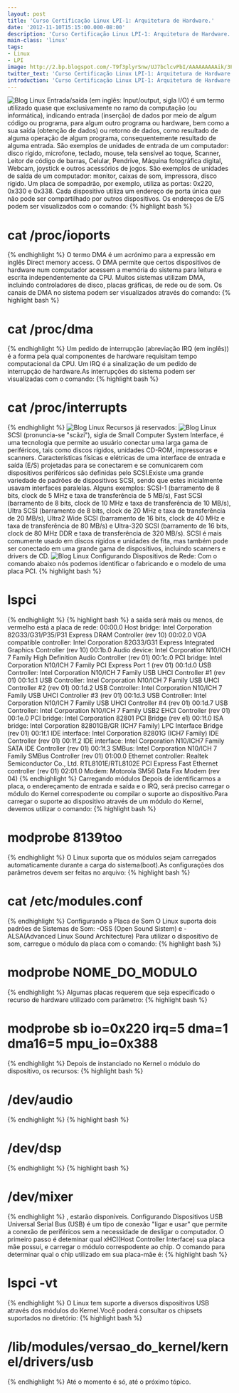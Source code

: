 ```yaml
---
layout: post
title: 'Curso Certificação Linux LPI-1: Arquitetura de Hardware.'
date: '2012-11-10T15:15:00.000-08:00'
description: 'Curso Certificação Linux LPI-1: Arquitetura de Hardware.'
main-class: 'linux'
tags:
- Linux
- LPI
image: http://2.bp.blogspot.com/-T9f3plyrSnw/UJ7bclcvPbI/AAAAAAAAAik/3PJ_UUzBxHg/s72-c/arquitetura.jpg
twitter_text: 'Curso Certificação Linux LPI-1: Arquitetura de Hardware.'
introduction: 'Curso Certificação Linux LPI-1: Arquitetura de Hardware.'
---
```

![Blog Linux](http://2.bp.blogspot.com/-T9f3plyrSnw/UJ7bclcvPbI/AAAAAAAAAik/3PJ_UUzBxHg/s320/arquitetura.jpg "Blog Linux")
Entrada/saída (em inglês: Input/output, sigla I/O) é um termo utilizado quase que exclusivamente no ramo da computação (ou informática), indicando entrada (inserção) de dados por meio de algum código ou programa, para algum outro programa ou hardware, bem como a sua saída (obtenção de dados) ou retorno de dados, como resultado de alguma operação de algum programa, consequentemente resultado de alguma entrada.
São exemplos de unidades de entrada de um computador: disco rígido, microfone, teclado, mouse, tela sensível ao toque, Scanner, Leitor de código de barras, Celular, Pendrive, Máquina fotográfica digital, Webcam, joystick e outros acessórios de jogos. 
São exemplos de unidades de saída de um computador: monitor, caixas de som, impressora, disco rígido.  Um placa de sompadrão, por exemplo, utiliza as portas: 0x220, 0x330 e 0x338.  Cada dispositivo utiliza um endereço de porta única que não pode ser compartilhado por outros dispositivos.  Os endereços de E/S podem ser visualizados com o comando: 
{% highlight bash %}
# cat /proc/ioports
{% endhighlight %}
 O termo DMA é um acrónimo para a expressão em inglês Direct memory access. O DMA permite que certos dispositivos de hardware num computador acessem a memória do sistema para leitura e escrita independentemente da CPU.
 Muitos sistemas utilizam DMA, incluindo controladores de disco, placas gráficas, de rede ou de som.  Os canais de DMA no sistema podem ser visualizados através do comando: 
{% highlight bash %}
# cat /proc/dma
{% endhighlight %}
 Um pedido de interrupção (abreviação IRQ (em inglês)) é a forma pela qual componentes de hardware requisitam tempo computacional da CPU. Um IRQ é a sinalização de um pedido de interrupção de hardware.As interrupções do sistema podem ser visualizadas com o comando: 
{% highlight bash %}
# cat /proc/interrupts
{% endhighlight %}
![Blog Linux](http://3.bp.blogspot.com/-RI-QL5EY6lY/UJ7bxsSIdxI/AAAAAAAAAiw/CRzygQE4uYE/s320/irq.png "Blog Linux")
Recursos já reservados: 
![Blog Linux](http://3.bp.blogspot.com/-TNlWoie9qd4/UJ7cBW6NpQI/AAAAAAAAAi8/0mMjm2lQRyo/s320/recursos.png "Blog Linux")
SCSI (pronuncia-se "scãzi"), sigla de Small Computer System Interface, é uma tecnologia que permite ao usuário conectar uma larga gama de periféricos, tais como discos rígidos, unidades CD-ROM, impressoras e scanners.
Características físicas e elétricas de uma interface de entrada e saída (E/S) projetadas para se conectarem e se comunicarem com dispositivos periféricos são definidas pelo SCSI.Existe uma grande variedade de padrões de dispositivos SCSI, sendo que estes inicialmente usavam interfaces paralelas. Alguns exemplos: SCSI-1 (barramento de 8 bits, clock de 5 MHz e taxa de transferência de 5 MB/s), Fast SCSI (barramento de 8 bits, clock de 10 MHz e taxa de transferência de 10 MB/s), Ultra SCSI (barramento de 8 bits, clock de 20 MHz e taxa de transferência de 20 MB/s), Ultra2 Wide SCSI (barramento de 16 bits, clock de 40 MHz e taxa de transferência de 80 MB/s) e Ultra-320 SCSI (barramento de 16 bits, clock de 80 MHz DDR e taxa de transferência de 320 MB/s).
SCSI é mais comumente usado em discos rígidos e unidades de fita, mas também pode ser conectado em uma grande gama de dispositivos, incluindo scanners e drivers de CD.
![Blog Linux](http://4.bp.blogspot.com/-x0sUeRef4rs/UJ7cQyOMr3I/AAAAAAAAAjI/TJAc50zBvCg/s320/scsi_tipos.png "Blog Linux")
Configurando Dispositivos de Rede:  Com o comando abaixo nós podemos identificar o fabricando e o modelo de uma placa PCI.
{% highlight bash %}
# lspci
{% endhighlight %}
{% highlight bash %}
 a saída será mais ou menos, de vermelho está a placa de rede:
00:00.0 Host bridge: Intel Corporation 82G33/G31/P35/P31 Express DRAM Controller (rev 10)
00:02.0 VGA compatible controller: Intel Corporation 82G33/G31 Express Integrated Graphics Controller (rev 10)
00:1b.0 Audio device: Intel Corporation N10/ICH 7 Family High Definition Audio Controller (rev 01)
00:1c.0 PCI bridge: Intel Corporation N10/ICH 7 Family PCI Express Port 1 (rev 01)
00:1d.0 USB Controller: Intel Corporation N10/ICH 7 Family USB UHCI Controller #1 (rev 01)
00:1d.1 USB Controller: Intel Corporation N10/ICH 7 Family USB UHCI Controller #2 (rev 01)
00:1d.2 USB Controller: Intel Corporation N10/ICH 7 Family USB UHCI Controller #3 (rev 01)
00:1d.3 USB Controller: Intel Corporation N10/ICH 7 Family USB UHCI Controller #4 (rev 01)
00:1d.7 USB Controller: Intel Corporation N10/ICH 7 Family USB2 EHCI Controller (rev 01)
00:1e.0 PCI bridge: Intel Corporation 82801 PCI Bridge (rev e1)
00:1f.0 ISA bridge: Intel Corporation 82801GB/GR (ICH7 Family) LPC Interface Bridge (rev 01)
00:1f.1 IDE interface: Intel Corporation 82801G (ICH7 Family) IDE Controller (rev 01)
00:1f.2 IDE interface: Intel Corporation N10/ICH7 Family SATA IDE Controller (rev 01)
00:1f.3 SMBus: Intel Corporation N10/ICH 7 Family SMBus Controller (rev 01)
01:00.0 Ethernet controller: Realtek Semiconductor Co., Ltd. RTL8101E/RTL8102E PCI Express Fast Ethernet controller (rev 01)
02:01.0 Modem: Motorola SM56 Data Fax Modem (rev 04)
{% endhighlight %}
Carregando módulos  Depois de identificarmos a placa, o endereçamento de entrada e saída e o IRQ, será preciso carregar o módulo do Kernel correspodente ou compilar o suporte ao dispositivo.Para carregar o suporte ao dispositivo através de um módulo do Kernel, devemos utilizar o comando: 
{% highlight bash %}
# modprobe 8139too
{% endhighlight %}
 O Linux suporta que os módulos sejam carregados automaticamente durante a carga do sistema(boot).As configurações dos parâmetros devem ser feitas no arquivo: 
{% highlight bash %}
# cat /etc/modules.conf
{% endhighlight %}
 Configurando a Placa de Som  O Linux suporta dois padrões de Sistemas de Som:  -OSS (Open Sound Sistem) e -ALSA(Advanced Linux Sound Architecture)  Para utilizar o dispositivo de som, carregue o módulo da placa com o comando: 
{% highlight bash %}
# modprobe NOME_DO_MODULO
{% endhighlight %}
Algumas placas requerem que seja especificado o recurso de hardware utilizado com parâmetro: 
{% highlight bash %}
# modprobe sb io=0x220 irq=5 dma=1 dma16=5 mpu_io=0x388
{% endhighlight %}
 Depois de instanciado no Kernel o módulo do dispositivo, os recursos: 
{% highlight bash %}
# /dev/audio
{% endhighlight %}
{% highlight bash %}
# /dev/dsp
{% endhighlight %}
{% highlight bash %}
# /dev/mixer
{% endhighlight %}
, estarão disponíveis.  Configurando Dispositivos USB  Universal Serial Bus (USB) é um tipo de conexão "ligar e usar" que permite a conexão de periféricos sem a necessidade de desligar o computador. O primeiro passo é deteminar qual xHCI(Host Controller Interface) sua placa mãe possui, e carregar o módulo correspodente ao chip. O comando para determinar qual o chip utilizado em sua placa-mãe é: 
{% highlight bash %}
# lspci -vt
{% endhighlight %}
 O Linux tem suporte a diversos dispositivos USB através dos módulos do Kernel.Você poderá consultar os chipsets suportados no diretório: 
{% highlight bash %}
# /lib/modules/versao_do_kernel/kernel/drivers/usb
{% endhighlight %}
 Até o momento é só, até o próximo tópico. 

